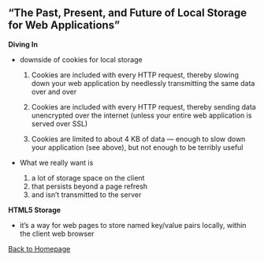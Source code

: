 ## “The Past, Present, and Future of Local Storage for Web Applications”

**Diving In**

- downside of cookies for local storage

  1. Cookies are included with every HTTP request, thereby slowing down your web application by needlessly transmitting the same data over and over

  2. Cookies are included with every HTTP request, thereby sending data unencrypted over the internet (unless your entire web application is served over SSL)

  3. Cookies are limited to about 4 KB of data — enough to slow down your application (see above), but not enough to be terribly useful

- What we really want is

  1. a lot of storage space on the client
  2. that persists beyond a page refresh 
  3. and isn’t transmitted to the server

**HTML5 Storage**

- it’s a way for web pages to store named key/value pairs locally, within the client web browser


[Back to Homepage](https://ashcaz.github.io/reading-notes)